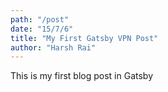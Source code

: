 ```yaml
---
path: "/post"
date: "15/7/6"
title: "My First Gatsby VPN Post"
author: "Harsh Rai"
---
```


This is my first blog post in Gatsby
